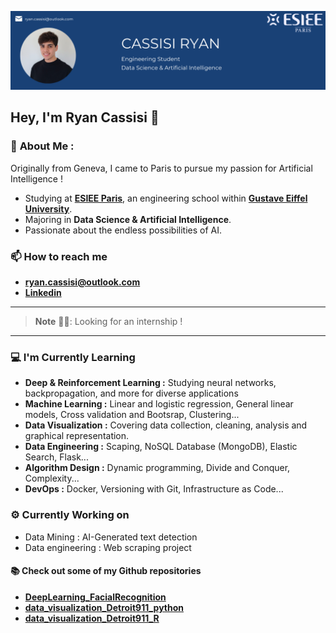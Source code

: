 ![Banner Image](./banner.png)

## Hey, I'm Ryan Cassisi 👋

### 🚀 **About Me :**

Originally from Geneva, I came to Paris to pursue my passion for Artificial Intelligence !
- Studying at **[ESIEE Paris](https://www.esiee.fr/en/)**, an engineering school within **[Gustave Eiffel University](https://www.univ-gustave-eiffel.fr/en/)**.
- Majoring in **Data Science & Artificial Intelligence**.
- Passionate about the endless possibilities of AI.

### :mailbox: How to reach me
- **ryan.cassisi@outlook.com**
- **[Linkedin](https://www.linkedin.com/in/ryan-cassisi)**

---
> **Note** 👨‍🎓:
Looking for an internship ! 
---

### :computer: I'm Currently Learning
- **Deep & Reinforcement Learning :** Studying neural networks, backpropagation, and more for diverse applications
- **Machine Learning :** Linear and logistic regression, General linear models, Cross validation and Bootsrap, Clustering...
- **Data Visualization :** Covering data collection, cleaning, analysis and graphical representation.
- **Data Engineering :** Scaping, NoSQL Database (MongoDB), Elastic Search, Flask...
- **Algorithm Design :** Dynamic programming, Divide and Conquer, Complexity...
- **DevOps :** Docker, Versioning with Git, Infrastructure as Code...


### :gear: Currently Working on
- Data Mining : AI-Generated text detection
- Data engineering : Web scraping project

#### :books: Check out some of my Github repositories

- **[DeepLearning_FacialRecognition](https://github.com/cassisir/DeepLearning_Facial_Recognition)**
- **[data_visualization_Detroit911_python](https://github.com/cassisir/data_visualization_Detroit911_Python)**
- **[data_visualization_Detroit911_R](https://github.com/cassisir/data_visualization_Detroit911_R)**
